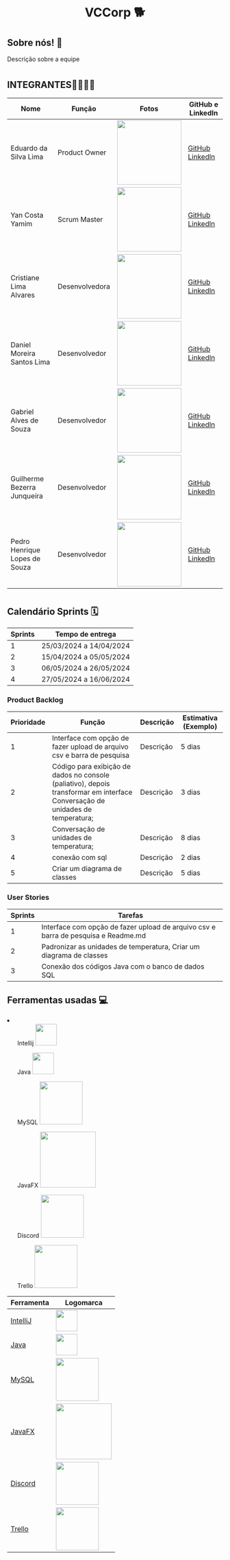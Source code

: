 # <h1 align="center"> VCCorp 🐕​ </h1>
<h2>Sobre nós! 🐶​ </h2>
<p>Descrição sobre a equipe</p>

# <h2>INTEGRANTES👨‍💻👩‍💻</h2>
| Nome                                    | Função          | Fotos                                                                                                     | GitHub e LinkedIn                                        |
|-----------------------------------------|-----------------|-----------------------------------------------------------------------------------------------------------|----------------------------------------------------------|
| Eduardo da Silva Lima | Product Owner   | <img src="https://github.com/YanYamim/VCCorp/assets/119015786/24de5e7d-c40f-4d88-a9b6-48ee56f76ec8" width="150px"/> | [GitHub](https://github.com/PortifoliodoEdu) [Linkedln](https://www.linkedin.com/in/edu-datamarketing) |
| Yan Costa Yamim | Scrum Master    | <img src="https://github.com/YanYamim/VCCorp/assets/119015786/f3a0006b-3a5b-45ef-9108-aaf8c2634d98" width="150px"/> | [GitHub](https://github.com/yancostayamim) [Linkedln](https://www.linkedin.com/in/yan-yamim-185220278/) |
| Cristiane Lima Alvares  | Desenvolvedora  | <img src="https://github.com/YanYamim/VCCorp/assets/119015786/c2d64b75-d1f6-4abf-bdfc-ec996563ba5f" width="150px"/> | [GitHub](https://github.com/hstcris) [Linkedln](https://www.linkedin.com/in/cristiane-alvares/) |
| Daniel Moreira Santos Lima  | Desenvolvedor  | <img src="https://github.com/YanYamim/VCCorp/assets/119015786/da3b8d2b-ec18-405c-b2be-7bedff43a27c" width="150px"/> | [GitHub](https://github.com/DanielLimaCpy) [Linkedln](https://www.linkedin.com/in/daniel-lima-637648179?utm_source=share&utm_campaign=share_via&utm_content=profile&utm_medium=android_app) |
| Gabriel Alves de Souza   | Desenvolvedor   | <img src="https://github.com/YanYamim/VCCorp/assets/119015786/e5cc312c-c170-4d27-906d-d49e4b985e6d" width="150px"/> |[GitHub](https://github.com/gabriel15asouza) [Linkedln](https://www.linkedin.com/in/gabriel-alves-de-souza-5b7747267/) |
| Guilherme Bezerra Junqueira | Desenvolvedor | <img src="https://github.com/YanYamim/VCCorp/assets/119015786/2bd4f098-fbf3-46c9-bcf1-696c1e396c44" width="150px"/> | [GitHub](https://github.com/GuilhermebJunqueira) [Linkedln](https://www.linkedin.com/in/guilherme-bezerra-a01035170/) |
| Pedro Henrique Lopes de Souza | Desenvolvedor   | <img src="https://github.com/YanYamim/VCCorp/assets/119015786/ad8a9b5a-c699-4dfd-b2ca-2eee1476d103" width="150px"/> | [GitHub](https://github.com/pelopinho) [Linkedln](https://www.linkedin.com/in/pelopes7/)|



# <h2>Calendário Sprints 🗓️</h2>

| Sprints | Tempo de entrega               |
|---------|-------------------------------|
| 1       | 25/03/2024 a 14/04/2024       |
| 2       | 15/04/2024 a 05/05/2024       |
| 3       | 06/05/2024 a 26/05/2024       |
| 4       | 27/05/2024 a 16/06/2024       |

<h3>Product Backlog</h3>

| Prioridade  | Função               | Descrição                                              | Estimativa (Exemplo) |
|-----|-----------------------------|--------------------------------------------------------|------------|
| 1  | Interface com opção de fazer upload de arquivo csv e barra de pesquisa         | Descrição               | 5 dias   |
| 2  |Código para exibição de dados no console (paliativo), depois transformar em interface Conversação de unidades de temperatura;               | Descrição                              | 3 dias   |
| 3  | Conversação de unidades de temperatura;  | Descrição                    | 8 dias   |
| 4  | conexão com sql          | Descrição           | 2 dias   |
| 5  | Criar um diagrama de classes       | Descrição                    | 5 dias   |

<h3>User Stories</h3>

| Sprints | Tarefas |
|--------|--------|
| 1 | Interface com opção de fazer upload de arquivo csv e barra de pesquisa e Readme.md | 
| 2 | Padronizar as unidades de temperatura, Criar um diagrama de classes |
| 3 | Conexão dos códigos Java com o banco de dados SQL |

<h2>Ferramentas usadas 💻</h2>
<li>
    <ul>Intellij <img src ="https://github.com/YanYamim/VCCorp/assets/119015786/1a958a68-6602-43c1-8532-c226d9962449" width = "50px"/></ul>
    <ul>Java <img src ="https://github.com/YanYamim/VCCorp/assets/119015786/3108797b-abd0-4527-91cc-fecd39bb4ba0" width = "50px"/></ul>
    <ul>MySQL <img src = "https://github.com/YanYamim/VCCorp/assets/119015786/1c4c4790-c264-49e6-bd83-cf3bd4d18223" width = "100px"/></ul>
    <ul>JavaFX <img src ="https://github.com/YanYamim/VCCorp/assets/119015786/3220ca0f-4f8e-40e0-aa8d-31d00cdd796a" width = "130px"/></ul>
    <ul>Discord <img src ="https://github.com/YanYamim/VCCorp/assets/119015786/1f746402-43c0-4c6f-ba10-ffb4041f49a0" width = "100px"/></ul>
    <ul>Trello <img src ="https://github.com/YanYamim/VCCorp/assets/119015786/cb967eb8-133f-4cf0-9f10-4632b48e9699" width = "100px"/></ul>
</li>

| Ferramenta | Logomarca |
|------------|-----------|
| [IntelliJ](https://www.jetbrains.com/idea/) | <img src = "https://github.com/YanYamim/VCCorp/assets/119015786/1a958a68-6602-43c1-8532-c226d9962449" width="50px"/> |
| [Java](https://www.java.com/) | <img src = "https://github.com/YanYamim/VCCorp/assets/119015786/3108797b-abd0-4527-91cc-fecd39bb4ba0" width="50px"/> |
| [MySQL](https://www.mysql.com/) | <img src = "https://github.com/YanYamim/VCCorp/assets/119015786/1c4c4790-c264-49e6-bd83-cf3bd4d18223" width="100px"/> |
| [JavaFX](https://openjfx.io/) | <img src = "https://github.com/YanYamim/VCCorp/assets/119015786/3220ca0f-4f8e-40e0-aa8d-31d00cdd796a" width="130px"/> |
| [Discord](https://discord.com/) | <img src = "https://github.com/YanYamim/VCCorp/assets/119015786/1f746402-43c0-4c6f-ba10-ffb4041f49a0" width="100px"/> |
| [Trello](https://trello.com/) | <img src = "https://github.com/YanYamim/VCCorp/assets/119015786/cb967eb8-133f-4cf0-9f10-4632b48e9699" width="100px"/> |

